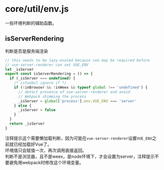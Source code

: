 # core/util/env.js
一些环境判断的辅助函数。
## isServerRendering
判断是否是服务端渲染
```javascript
// this needs to be lazy-evaled because vue may be required before
// vue-server-renderer can set VUE_ENV
let _isServer
export const isServerRendering = () => {
  if (_isServer === undefined) {
    /* istanbul ignore if */
    if (!inBrowser && !inWeex && typeof global !== 'undefined') {
      // detect presence of vue-server-renderer and avoid
      // Webpack shimming the process
      _isServer = global['process'].env.VUE_ENV === 'server'
    } else {
      _isServer = false
    }
  }
  return _isServer
}
```
注释提示这个需要懒加载判断，因为可能在`vue-server-renderer`设置`VUE_ENV`之前就已经加载好Vue了。<br>
环境值只会赋值一次，再次调用直接返回。<br>
判断不是浏览器，且不是weex，是node环境下，才会设置为server，注释提示不要避免用webpack时修改这个环境变量。